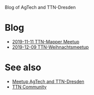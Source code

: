 Blog of AgTech and TTN-Dresden 

# Blog
- [2019-11-11 TTN-Mapper Meetup](posts/2019-11-11-mu-mapper.md)
- [2019-12-09 TTN-Weihnachtsmeetup](posts/2019-11-11-mu-mapper.md)

# See also 
- [Meetup AgTech and TTN-Dresden](https://www.meetup.com/de-DE/AgTech-Dresden/)
- [TTN Community](https://www.thethingsnetwork.org/community/dresden/)